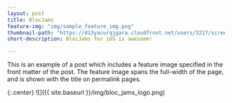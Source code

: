 ```yaml
---
layout: post
title: BlocJams
feature-img: "img/sample_feature_img.png"
thumbnail-path: "https://d13yacurqjgara.cloudfront.net/users/3217/screenshots/2030966/blocjams_1x.png"
short-description: BlocJams for iOS is awesome!

---
```

This is an example of a post which includes a feature image specified in the front matter of the post. The feature image spans the full-width of the page, and is shown with the title on permalink pages.

{:.center}
![]({{ site.baseurl }}/img/bloc_jams_logo.png)